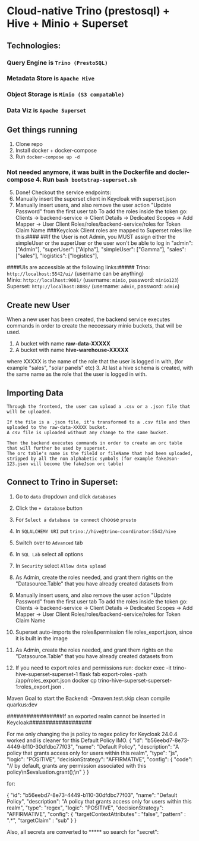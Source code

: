 # Cloud-native Trino (prestosql) + Hive + Minio + Superset
## Technologies:
### Query Engine is `Trino (PrestoSQL)`
### Metadata Store is `Apache Hive`
### Object Storage is `Minio (S3 compatable)`
### Data Viz is `Apache Superset`

## Get things running
1. Clone repo
2. Install docker + docker-compose
3. Run `docker-compose up -d`
### Not needed anymore, it was built in the Dockerfile and docler-compose 4. Run `bash bootstrap-superset.sh`
5. Done! Checkout the service endpoints:
6. Manually insert the superset client in Keycloak with superset.json
7. Manually insert users, and also remove the user action "Update Password" from the first user tab
To add the roles inside the token go: Clients -> backend-service -> Client Details -> Dedicated Scopes -> Add Mapper -> User Client Roles/roles/backend-service/roles for Token Claim Name
###Keycloak Client roles are mapped to Superset roles like this:####
##If the User is not Admin, you MUST assign either the simpleUser or the superUser or the user won't be able to log in
   "admin": ["Admin"],
   "superUser": ["Alpha"],
   "simpleUser": ["Gamma"],
   "sales": ["sales"],
   "logistics": ["logistics"],

####UIs are accessible at the following links:#####
Trino: `http://localhost:5542/ui/` (username can be anything) <br>
Minio: `http://localhost:9001/` (username: `minio`, password: `minio123`)<br>
Superset: `http://localhost:8088/` (username: `admin`, password: `admin`)<br>


 
 ## Create new User
 When a new user has been created, the backend service executes commands in order to create the neccessary minio buckets, that will be used. 
 1. A bucket with name **raw-data-XXXXX**
 2. A bucket with name **hive-warehouse-XXXXX**
 
 where XXXXX is the name of the role that the user is logged in with, (for example "sales", "solar panels" etc)
 3. At last a hive schema is created, with the same name as the role that the user is logged in with.


## Importing Data

	Through the frontend, the user can upload a .csv or a .json file that will be uploaded.
	
	If the file is a .json file, it's transformed to a .csv file and then uploaded to the raw-data-XXXXX bucket.
	A csv file is uploaded without any change to the same bucket.
	
	Then the backend executes commands in order to create an orc table that will further be used by superset.
	The orc table's name is the fileId or fileName that had been uploaded, stripped by all the non alphabetic symbols (for example fakeJson-123.json will become the fakeJson orc table)


## Connect to Trino in Superset:
1. Go to `data` dropdown and click `databases`
2. Click the `+ database` button
3. For `Select a database to connect` choose `presto`
4. In `SQLALCHEMY URI` put `trino://hive@trino-coordinator:5542/hive`
5. Switch over to `Advanced` tab
5. In `SQL Lab` select all options
5. In `Security` select `Allow data upload`
6. As Admin, create the roles needed, and grant them rights on the "Datasource.Table" that you have already created datasets from 
7. Manually insert users, and also remove the user action "Update Password" from the first user tab
   To add the roles inside the token go: Clients -> backend-service -> Client Details -> Dedicated Scopes -> Add Mapper -> User Client Roles/roles/backend-service/roles for Token Claim Name
8. Superset auto-imports the roles&permission file roles_export.json, since it is built in the image

9. As Admin, create the roles needed, and grant them rights on the "Datasource.Table" that you have already created datasets from
10. If you need to export roles and permissions run:
   docker exec -it trino-hive-superset-superset-1 flask fab export-roles -path /app/roles_export.json
   docker cp trino-hive-superset-superset-1:roles_export.json .

Maven Goal to start the Backend:
-Dmaven.test.skip clean compile quarkus:dev




#################If an exported realm cannot be inserted in Keycloak###################

For me only changing the js policy to regex policy for Keycloak 24.0.4 worked and is cleaner for this Default Policy IMO.
{
"id": "b56eebd7-8e73-4449-b110-30dfdbc77f03",
"name": "Default Policy",
"description": "A policy that grants access only for users within this realm",
"type": "js",
"logic": "POSITIVE",
"decisionStrategy": "AFFIRMATIVE",
"config": {
"code": "// by default, grants any permission associated with this policy\n$evaluation.grant();\n"
}
}

for:

{
"id": "b56eebd7-8e73-4449-b110-30dfdbc77f03",
"name": "Default Policy",
"description": "A policy that grants access only for users within this realm",
"type": "regex",
"logic": "POSITIVE",
"decisionStrategy": "AFFIRMATIVE",
"config": {
"targetContextAttributes" : "false",
"pattern" : ".*",
"targetClaim" : "sub"
}
}

Also, all secrets are converted to ***** so search for "secret":


